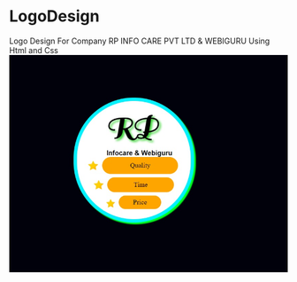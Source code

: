 # LogoDesign
Logo Design For Company RP INFO CARE PVT LTD &amp; WEBIGURU Using Html and Css 
![Logo](outPut_RP_Logo.jpg?raw=true)